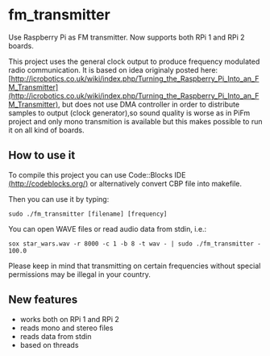 # fm_transmitter

Use Raspberry Pi as FM transmitter. Now supports both RPi 1 and RPi 2 boards.

This project uses the general clock output to produce frequency modulated radio communication. It is based on idea originaly posted here: [http://icrobotics.co.uk/wiki/index.php/Turning_the_Raspberry_Pi_Into_an_FM_Transmitter](http://icrobotics.co.uk/wiki/index.php/Turning_the_Raspberry_Pi_Into_an_FM_Transmitter), but does not use DMA controller in order to distribute samples to output (clock generator),so sound quality is worse as in PiFm project and only mono transmition is available but this makes possible to run it on all kind of boards.

## How to use it

To compile this project you can use Code::Blocks IDE [(http://codeblocks.org/)](http://codeblocks.org/) or alternatively convert CBP file into makefile.

Then you can use it by typing:
```
sudo ./fm_transmitter [filename] [frequency]
```

You can open WAVE files or read audio data from stdin, i.e.:
```
sox star_wars.wav -r 8000 -c 1 -b 8 -t wav - | sudo ./fm_transmitter - 100.0
```

Please keep in mind that transmitting on certain frequencies without special permissions may be illegal in your country.

## New features

* works both on RPi 1 and RPi 2
* reads mono and stereo files
* reads data from stdin
* based on threads
